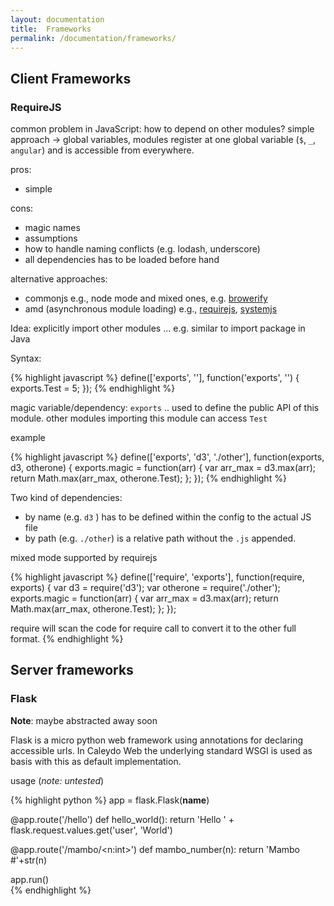 ```yaml
---
layout: documentation
title:  Frameworks
permalink: /documentation/frameworks/
---
```


## Client Frameworks

### RequireJS

common problem in JavaScript: how to depend on other modules? simple approach -> global variables, modules register at one global variable (`$`, `_`, `angular`) and is accessible from everywhere.

pros:

* simple

cons:

* magic names
* assumptions
* how to handle naming conflicts (e.g. lodash, underscore)
* all dependencies has to be loaded before hand

alternative approaches:

* commonjs e.g., node mode and mixed ones, e.g. [browerify](http://browserify.org)
* amd (asynchronous module loading) e.g., [requirejs](http://requirejs.org/), [systemjs](https://github.com/systemjs/systemjs)

Idea: explicitly import other modules ... e.g. similar to import package in Java

Syntax:

{% highlight javascript %}
define(['exports', '<list of dependency modules names>'], function('exports', '<list of variables holding the dependencies>') {
 exports.Test = 5;
});
{% endhighlight %}

magic variable/dependency: `exports` .. used to define the public API of this module. other modules importing this module can access `Test`

example

{% highlight javascript %}
define(['exports', 'd3', './other'], function(exports, d3, otherone) {
  exports.magic = function(arr) {
    var arr_max = d3.max(arr);
        return Math.max(arr_max, otherone.Test);
  };
});
{% endhighlight %}

Two kind of dependencies:

* by name  (e.g. `d3` ) has to be defined within the config to the actual JS file
* by path (e.g. `./other`) is a relative path without the `.js` appended.

mixed mode supported by requirejs

{% highlight javascript %}
define(['require', 'exports'], function(require, exports) {
  var d3 = require('d3');
  var otherone = require('./other');
  exports.magic = function(arr) {
    var arr_max = d3.max(arr);
        return Math.max(arr_max, otherone.Test);
  };
});

require will scan the code for require call to convert it to the other full format.
{% endhighlight %}


## Server frameworks

### Flask

**Note**: maybe abstracted away soon

Flask is a micro python web framework using annotations for declaring accessible urls. In Caleydo Web the underlying standard WSGI is used as basis with this as default implementation. 

usage (*note: untested*)

{% highlight python %}
app = flask.Flask(__name__)

@app.route('/hello')
def hello_world():
  return 'Hello ' + flask.request.values.get('user', 'World')

@app.route('/mambo/<n:int>')
def mambo_number(n):
  return 'Mambo #'+str(n)

app.run()  
{% endhighlight %}

